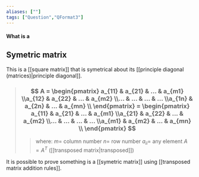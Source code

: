 ```yaml
---
aliases: [""]
tags: ["Question","QFormat3"]
---
```


#### What is a
## Symetric matrix
This is a [[square matrix]] that is symetrical about its [[principle diagonal (matrices)|principle diagonal]].

> ### $$ A = \begin{pmatrix} a_{11} & a_{21} & ... & a_{m1}  \\a_{12} & a_{22} & ... & a_{m2}  \\... & ... & ... & ...  \\a_{1n} & a_{2n} & ... & a_{mn}  \\  \end{pmatrix} = \begin{pmatrix} a_{11} & a_{21} & ... & a_{m1}  \\a_{21} & a_{22} & ... & a_{m2}  \\... & ... & ... & ...  \\a_{m1} & a_{m2} & ... & a_{mn}  \\  \end{pmatrix} $$ 
>> where:
>> $m=$ column number 
>> $n=$ row number
>> $a_{ii}=$ any element
>> $A=A^{T}$ ([[transposed matrix|transposed]])

It is possible to prove something is a [[symetric matrix]] using [[transposed matrix addition rules]].